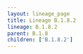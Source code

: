 ```yaml
---
layout: lineage_page
title: Lineage B.1.8.2
lineage: B.1.8.2
parent: B.1.8
children: ['B.1.8.2']
---
```

